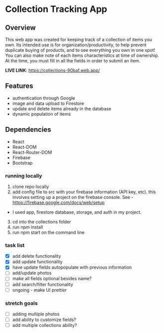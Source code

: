 # Collection Tracking App

## Overview

This web app was created for keeping track of a collection of items you own. Its intended use is for organization/productivity, to help prevent duplicate buying of products,
and to see everything you own in one spot! You can also make note of each items characteristics at time of ownership. At the time, you must fill in all the fields in order to submit an item.

**LIVE LINK**: https://collections-90baf.web.app/

## Features

- authentication through Google
- image and data upload to Firestore
- update and delete items already in the database
- dynamic population of items

## Dependencies

- React
- React-DOM
- React-Router-DOM
- Firebase
- Bootstrap

### running locally

1. clone repo locally
2. add config file to src with your firebase information (API key, etc). this involves setting up a project on the firebase console. See - https://firebase.google.com/docs/web/setup

- I used app, firestore database, storage, and auth in my project.

3. cd into the collections folder
4. run npm install
5. run npm start on the command line

### task list

- [x] add delete functionality
- [x] add update functionality
- [x] have update fields autopopulate with previous information
- [ ] add/update photos
- [ ] make all fields optional besides name?
- [ ] add search/filter functionality
- [ ] ongoing - make UI prettier

### stretch goals

- [ ] adding multiple photos
- [ ] add ability to customize fields?
- [ ] add multiple collections ability?
